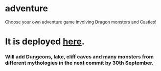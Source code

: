 # adventure
Choose your own adventure game involving Dragon monsters and Castles!

# It is deployed <a href="https://chooseyourownadventure.vercel.app/" >here</a>.


### Will add Dungeons, lake, cliff caves and many monsters from different mythologies in the next commit by 30th September.
